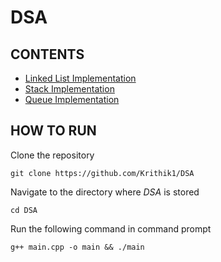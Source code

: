 # DSA

## CONTENTS

- [Linked List Implementation](LinkedList)
- [Stack Implementation](Stack)
- [Queue Implementation](Queue)

## HOW TO RUN

Clone the repository

```
git clone https://github.com/Krithik1/DSA
```

Navigate to the directory where *DSA* is stored

```
cd DSA
```

Run the following command in command prompt
```
g++ main.cpp -o main && ./main
```